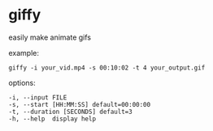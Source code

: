 giffy
=====

easily make animate gifs

example:

```
giffy -i your_vid.mp4 -s 00:10:02 -t 4 your_output.gif
```

options:
```
-i, --input FILE
-s, --start [HH:MM:SS] default=00:00:00
-t, --duration [SECONDS] default=3
-h, --help  display help
```
